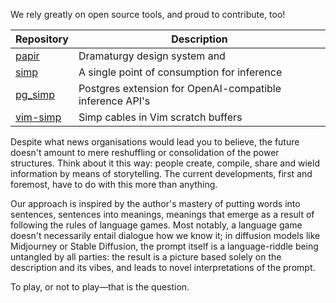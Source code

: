 We rely greatly on open source tools, and proud to contribute, too!

| Repository | Description |
|-|-|
| [papir][1] | Dramaturgy design system and  |
| [simp][3] | A single point of consumption for inference |
| [pg_simp][2] | Postgres extension for OpenAI-compatible inference API's |
| [vim-simp][4] | Simp cables in Vim scratch buffers |

Despite what news organisations would lead you to believe, the future doesn't amount to mere reshuffling or consolidation of the power structures. Think about it this way: people create, compile, share and wield information by means of storytelling. The current developments, first and foremost, have to do with this more than anything.

Our approach is inspired by the author's mastery of putting words into sentences, sentences into meanings, meanings that emerge as a result of following the rules of language games. Most notably, a language game doesn't necessarily entail dialogue how we know it; in diffusion models like Midjourney or Stable Diffusion, the prompt itself is a language-riddle being untangled by all parties: the result is a picture based solely on the description and its vibes, and leads to novel interpretations of the prompt.

To play, or not to play—that is the question.

[1]: https://github.com/busthorne/papir
[2]: https://github.com/busthorne/pg_simp
[3]: https://github.com/busthorne/simp
[4]: https://github.com/busthorne/vim-simp
